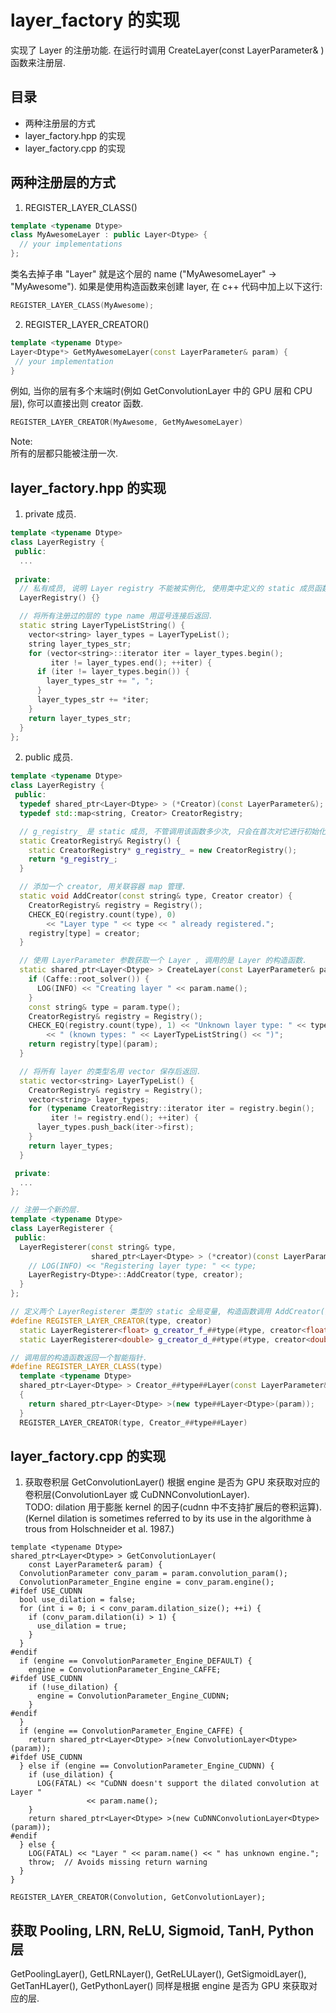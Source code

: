# layer_factory 的实现  
实现了 Layer 的注册功能. 在运行时调用 CreateLayer(const LayerParameter& ) 函数来注册层.    

## 目录   
- 两种注册层的方式   
- layer_factory.hpp 的实现    
- layer_factory.cpp 的实现 

## 两种注册层的方式    
1. REGISTER_LAYER_CLASS()    
```cpp
template <typename Dtype>
class MyAwesomeLayer : public Layer<Dtype> {
  // your implementations
};
```
类名去掉子串 "Layer" 就是这个层的 name ("MyAwesomeLayer" -> "MyAwesome").
如果是使用构造函数来创建 layer, 在 c++ 代码中加上以下这行:   
```cpp
REGISTER_LAYER_CLASS(MyAwesome);
```
2. REGISTER_LAYER_CREATOR()   
```cpp
template <typename Dtype>
Layer<Dtype*> GetMyAwesomeLayer(const LayerParameter& param) {
 // your implementation
}
```
例如, 当你的层有多个末端时(例如 GetConvolutionLayer 中的 GPU 层和 CPU 层), 你可以直接出则 creator 函数.   
```cpp
REGISTER_LAYER_CREATOR(MyAwesome, GetMyAwesomeLayer)
```
Note:   
所有的层都只能被注册一次.    

## layer_factory.hpp 的实现    
1. private 成员.    
```cpp
template <typename Dtype>
class LayerRegistry {
 public:
  ...
 
 private:
  // 私有成员, 说明 Layer registry 不能被实例化, 使用类中定义的 static 成员函数完成注册功能.  
  LayerRegistry() {}  

  // 将所有注册过的层的 type name 用逗号连接后返回.   
  static string LayerTypeListString() {
    vector<string> layer_types = LayerTypeList();
    string layer_types_str;
    for (vector<string>::iterator iter = layer_types.begin();
         iter != layer_types.end(); ++iter) {
      if (iter != layer_types.begin()) {
        layer_types_str += ", ";
      }
      layer_types_str += *iter;
    }
    return layer_types_str;
  }
};
```
2. public 成员.   
```cpp
template <typename Dtype>
class LayerRegistry {
 public:
  typedef shared_ptr<Layer<Dtype> > (*Creator)(const LayerParameter&);
  typedef std::map<string, Creator> CreatorRegistry;

  // g_registry_ 是 static 成员, 不管调用该函数多少次, 只会在首次对它进行初始化.  
  static CreatorRegistry& Registry() {
    static CreatorRegistry* g_registry_ = new CreatorRegistry();
    return *g_registry_;
  }

  // 添加一个 creator, 用关联容器 map 管理.
  static void AddCreator(const string& type, Creator creator) {
    CreatorRegistry& registry = Registry();
    CHECK_EQ(registry.count(type), 0)
        << "Layer type " << type << " already registered.";
    registry[type] = creator;
  }

  // 使用 LayerParameter 参数获取一个 Layer , 调用的是 Layer 的构造函数.
  static shared_ptr<Layer<Dtype> > CreateLayer(const LayerParameter& param) {
    if (Caffe::root_solver()) {
      LOG(INFO) << "Creating layer " << param.name();
    }
    const string& type = param.type();
    CreatorRegistry& registry = Registry();
    CHECK_EQ(registry.count(type), 1) << "Unknown layer type: " << type
        << " (known types: " << LayerTypeListString() << ")";
    return registry[type](param);
  }

  // 将所有 layer 的类型名用 vector 保存后返回.   
  static vector<string> LayerTypeList() {
    CreatorRegistry& registry = Registry();
    vector<string> layer_types;
    for (typename CreatorRegistry::iterator iter = registry.begin();
         iter != registry.end(); ++iter) {
      layer_types.push_back(iter->first);
    }
    return layer_types;
  }

 private:
  ...
};

// 注册一个新的层.   
template <typename Dtype>
class LayerRegisterer {
 public:
  LayerRegisterer(const string& type,
                  shared_ptr<Layer<Dtype> > (*creator)(const LayerParameter&)) {
    // LOG(INFO) << "Registering layer type: " << type;
    LayerRegistry<Dtype>::AddCreator(type, creator);
  }
};

// 定义两个 LayerRegisterer 类型的 static 全局变量, 构造函数调用 AddCreator() 函数.  
#define REGISTER_LAYER_CREATOR(type, creator)                                  \
  static LayerRegisterer<float> g_creator_f_##type(#type, creator<float>);     \
  static LayerRegisterer<double> g_creator_d_##type(#type, creator<double>)    \

// 调用层的构造函数返回一个智能指针.     
#define REGISTER_LAYER_CLASS(type)                                             \
  template <typename Dtype>                                                    \
  shared_ptr<Layer<Dtype> > Creator_##type##Layer(const LayerParameter& param) \
  {                                                                            \
    return shared_ptr<Layer<Dtype> >(new type##Layer<Dtype>(param));           \
  }                                                                            \
  REGISTER_LAYER_CREATOR(type, Creator_##type##Layer)
```

## layer_factory.cpp 的实现 
1. 获取卷积层
GetConvolutionLayer() 根据 engine 是否为 GPU 來获取对应的卷积层(ConvolutionLayer 或 CuDNNConvolutionLayer).  
TODO: dilation 用于膨胀 kernel 的因子(cudnn 中不支持扩展后的卷积运算). (Kernel dilation is sometimes referred to by its use in the algorithme à trous from Holschneider et al. 1987.)   
```
template <typename Dtype>
shared_ptr<Layer<Dtype> > GetConvolutionLayer(
    const LayerParameter& param) {
  ConvolutionParameter conv_param = param.convolution_param();
  ConvolutionParameter_Engine engine = conv_param.engine();
#ifdef USE_CUDNN
  bool use_dilation = false;
  for (int i = 0; i < conv_param.dilation_size(); ++i) {
    if (conv_param.dilation(i) > 1) {
      use_dilation = true;   
    }
  }
#endif
  if (engine == ConvolutionParameter_Engine_DEFAULT) {
    engine = ConvolutionParameter_Engine_CAFFE;
#ifdef USE_CUDNN
    if (!use_dilation) {
      engine = ConvolutionParameter_Engine_CUDNN;
    }
#endif
  }
  if (engine == ConvolutionParameter_Engine_CAFFE) {
    return shared_ptr<Layer<Dtype> >(new ConvolutionLayer<Dtype>(param));
#ifdef USE_CUDNN
  } else if (engine == ConvolutionParameter_Engine_CUDNN) {
    if (use_dilation) {
      LOG(FATAL) << "CuDNN doesn't support the dilated convolution at Layer "
                 << param.name();
    }
    return shared_ptr<Layer<Dtype> >(new CuDNNConvolutionLayer<Dtype>(param));
#endif
  } else {
    LOG(FATAL) << "Layer " << param.name() << " has unknown engine.";
    throw;  // Avoids missing return warning
  }
}

REGISTER_LAYER_CREATOR(Convolution, GetConvolutionLayer);
```

## 获取 Pooling, LRN, ReLU, Sigmoid, TanH, Python层
GetPoolingLayer(), GetLRNLayer(), GetReLULayer(), GetSigmoidLayer(), GetTanHLayer(), GetPythonLayer() 同样是根据 engine 是否为 GPU 來获取对应的层.    
